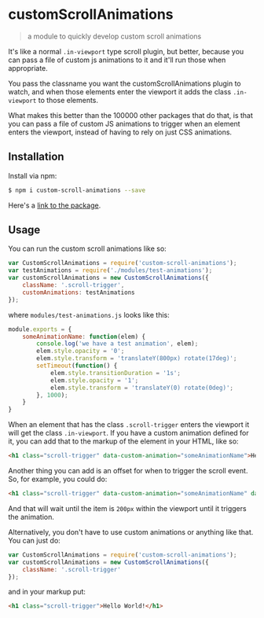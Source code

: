# customScrollAnimations
> a module to quickly develop custom scroll animations

It's like a normal `.in-viewport` type scroll plugin, but better, because you can pass a file of custom js animations to it and it'll run those when appropriate.

You pass the classname you want the customScrollAnimations plugin to watch, and when those elements enter the viewport it adds the class `.in-viewport` to those elements.

What makes this better than the 100000 other packages that do that, is that you can pass a file of custom JS animations to trigger when an element enters the viewport, instead of having to rely on just CSS animations. 

## Installation
Install via npm:

```sh
$ npm i custom-scroll-animations --save
```

Here's a [link to the package](https://www.npmjs.com/package/custom-scroll-animations).

## Usage

You can run the custom scroll animations like so:

```javascript
var CustomScrollAnimations = require('custom-scroll-animations');
var testAnimations = require('./modules/test-animations');
var customScrollAnimations = new CustomScrollAnimations({
	className: '.scroll-trigger',
	customAnimations: testAnimations
});
```

where `modules/test-animations.js` looks like this:

```javascript
module.exports = {
	someAnimationName: function(elem) {
		console.log('we have a test animation', elem);
		elem.style.opacity = '0';
		elem.style.transform = 'translateY(800px) rotate(17deg)';
		setTimeout(function() {
			elem.style.transitionDuration = '1s';
			elem.style.opacity = '1';
			elem.style.transform = 'translateY(0) rotate(0deg)';
		}, 1000);
	}
}
```

When an element that has the class `.scroll-trigger` enters the viewport it will get the class `.in-viewport`. If you have a custom animation defined for it, you can add that to the markup of the element in your HTML, like so:

```html
<h1 class="scroll-trigger" data-custom-animation="someAnimationName">Hello World!</h1>
```

Another thing you can add is an offset for when to trigger the scroll event. So, for example, you could do:

```html
<h1 class="scroll-trigger" data-custom-animation="someAnimationName" data-scroll-offset="-200">Hello World!</h1>
```

And that will wait until the item is `200px` within the viewport until it triggers the animation.

Alternatively, you don't have to use custom animations or anything like that. You can just do:

```javascript
var CustomScrollAnimations = require('custom-scroll-animations');
var customScrollAnimations = new CustomScrollAnimations({
	className: '.scroll-trigger'
});
```

and in your markup put:

```html
<h1 class="scroll-trigger">Hello World!</h1>
```

